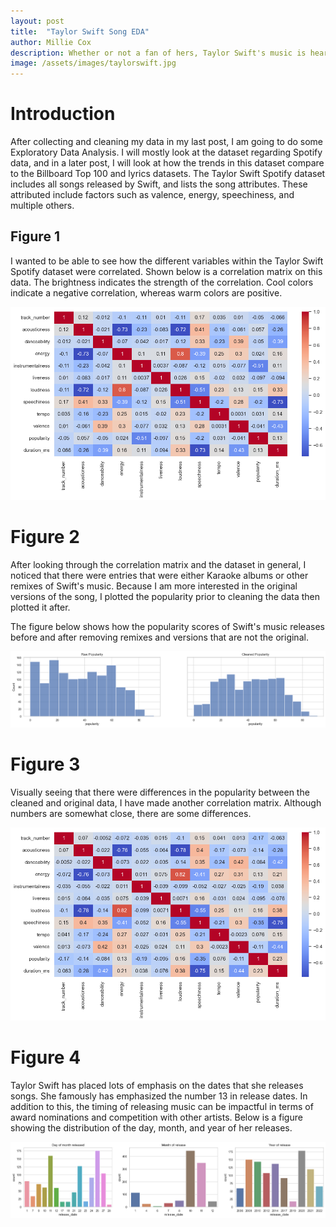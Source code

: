 ```yaml
---
layout: post
title:  "Taylor Swift Song EDA"
author: Millie Cox
description: Whether or not a fan of hers, Taylor Swift's music is heard and loved everywhere. This post shows how to collect data about Taylor Swift songs from different sources.
image: /assets/images/taylorswift.jpg
---
```


# Introduction

After collecting and cleaning my data in my last post, I am going to do some Exploratory Data Analysis. I will mostly look at the dataset regarding Spotify data, and in a later post, I will look at how the trends in this dataset compare to the Billboard Top 100 and lyrics datasets. The Taylor Swift Spotify dataset includes all songs released by Swift, and lists the song attributes. These attributed include factors such as valence, energy, speechiness, and multiple others.

## Figure 1

I wanted to be able to see how the different variables within the Taylor Swift Spotify dataset were correlated. Shown below is a correlation matrix on this data. The brightness indicates the strength of the correlation. Cool colors indicate a negative correlation, whereas warm colors are positive.

![Figure](https://raw.githubusercontent.com/millizoid/my386blog/main/assets/images/correlationmatrix2.jpg)

# Figure 2

After looking through the correlation matrix and the dataset in general, I noticed that there were entries that were either Karaoke albums or other remixes of Swift's music. Because I am more interested in the original versions of the song, I plotted the popularity prior to cleaning the data then plotted it after.

The figure below shows how the popularity scores of Swift's music releases before and after removing remixes and versions that are not the original.

![Figure](https://raw.githubusercontent.com/millizoid/my386blog/main/assets/images/cleaneddata.jpg)

# Figure 3

Visually seeing that there were differences in the popularity between the cleaned and original data, I have made another correlation matrix. Although numbers are somewhat close, there are some differences.

![Figure](https://raw.githubusercontent.com/millizoid/my386blog/main/assets/images/correlationmatrix.jpg)

# Figure 4

Taylor Swift has placed lots of emphasis on the dates that she releases songs. She famously has emphasized the number 13 in release dates. In addition to this, the timing of releasing music can be impactful in terms of award nominations and competition with other artists. Below is a figure showing the distribution of the day, month, and year of her releases.

![Figure](https://raw.githubusercontent.com/millizoid/my386blog/main/assets/images/releasecounts.jpg)